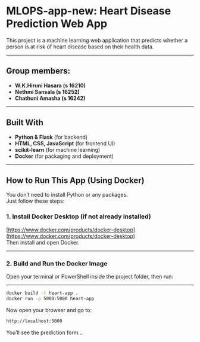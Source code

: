 # MLOPS-app-new: Heart Disease Prediction Web App

This project is a machine learning web application that predicts whether a person is at risk of heart disease based on their health data.

---

## Group members:
- **W.K.Hiruni Hasara (s 16210)**
- **Nethmi Sansala (s 16252)**
- **Chathuni Amasha (s 16242)**

---

## Built With

- **Python & Flask** (for backend)
- **HTML, CSS, JavaScript** (for frontend UI)
- **scikit-learn** (for machine learning)
- **Docker** (for packaging and deployment)

---

## How to Run This App (Using Docker)

You don’t need to install Python or any packages.  
Just follow these steps:

### 1. Install Docker Desktop (if not already installed)

[https://www.docker.com/products/docker-desktop](https://www.docker.com/products/docker-desktop)  
Then install and open Docker.

---

### 2. Build and Run the Docker Image

Open your terminal or PowerShell inside the project folder, then run:

---

```bash
docker build -t heart-app .
docker run -p 5000:5000 heart-app
```
Now open your browser and go to:

```bash
http://localhost:5000
```
You’ll see the prediction form...


